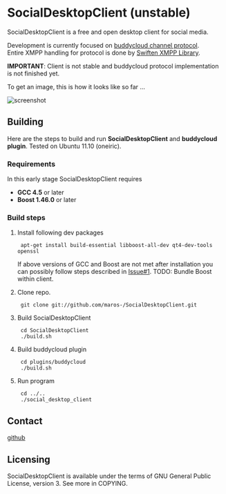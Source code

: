 
SocialDesktopClient (unstable)
==============================

SocialDesktopClient is a free and open desktop client for social media.

Development is currently focused on [buddycloud channel protocol](https://buddycloud.org/wiki/Main_Page).  
Entire XMPP handling for protocol is done by [Swiften XMPP Library](http://swift.im/swiften).

<b>IMPORTANT</b>: Client is not stable and buddycloud protocol implementation is not finished yet.

To get an image, this is how it looks like so far ...

![screenshot](http://i.imgur.com/9hTTm.png)

## Building

Here are the steps to build and run <b>SocialDesktopClient</b> and <b>buddycloud plugin</b>. Tested on Ubuntu 11.10 (oneiric).

### Requirements

In this early stage SocialDesktopClient requires

* <b>GCC 4.5</b> or later
* <b>Boost 1.46.0</b> or later

### Build steps

1. Install following dev packages

        apt-get install build-essential libboost-all-dev qt4-dev-tools openssl
        
   If above versions of GCC and Boost are not met after installation you can possibly follow steps
   described in [Issue#1](https://github.com/maros-/SocialDesktopClient/issues/1https://github.com/maros-/SocialDesktopClient/issues/1).
   TODO: Bundle Boost within client.
    
2. Clone repo.

        git clone git://github.com/maros-/SocialDesktopClient.git

3. Build SocialDesktopClient

        cd SocialDesktopClient  
        ./build.sh

4. Build buddycloud plugin

        cd plugins/buddycloud  
        ./build.sh
        
5. Run program

        cd ../..
        ./social_desktop_client

## Contact
   
[github](https://github.com/maros-)
   
## Licensing

SocialDesktopClient is available under the terms of GNU General Public License, version 3. See more in COPYING.